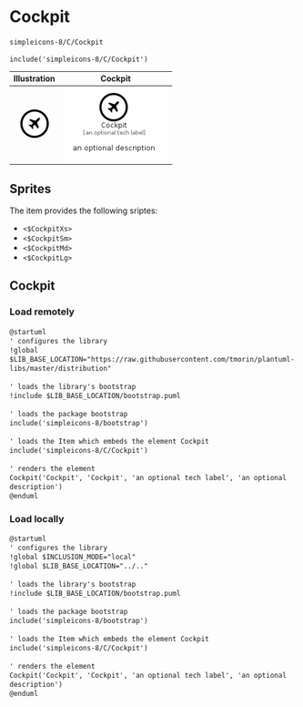 # Cockpit


```text
simpleicons-8/C/Cockpit
```

```text
include('simpleicons-8/C/Cockpit')
```



| Illustration | Cockpit |
| :---: | :---: |
| ![illustration for Illustration](../../simpleicons-8/C/Cockpit.png) | ![illustration for Cockpit](../../simpleicons-8/C/Cockpit.Local.png) |



## Sprites
The item provides the following sriptes:

- `<$CockpitXs>`
- `<$CockpitSm>`
- `<$CockpitMd>`
- `<$CockpitLg>`





## Cockpit

### Load remotely
```plantuml
@startuml
' configures the library
!global $LIB_BASE_LOCATION="https://raw.githubusercontent.com/tmorin/plantuml-libs/master/distribution"

' loads the library's bootstrap
!include $LIB_BASE_LOCATION/bootstrap.puml

' loads the package bootstrap
include('simpleicons-8/bootstrap')

' loads the Item which embeds the element Cockpit
include('simpleicons-8/C/Cockpit')

' renders the element
Cockpit('Cockpit', 'Cockpit', 'an optional tech label', 'an optional description')
@enduml
```

### Load locally
```plantuml
@startuml
' configures the library
!global $INCLUSION_MODE="local"
!global $LIB_BASE_LOCATION="../.."

' loads the library's bootstrap
!include $LIB_BASE_LOCATION/bootstrap.puml

' loads the package bootstrap
include('simpleicons-8/bootstrap')

' loads the Item which embeds the element Cockpit
include('simpleicons-8/C/Cockpit')

' renders the element
Cockpit('Cockpit', 'Cockpit', 'an optional tech label', 'an optional description')
@enduml
```

